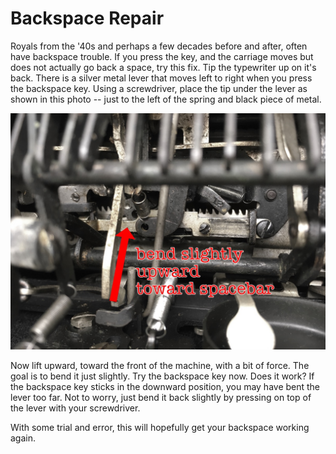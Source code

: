 <!-- TITLE: General -->
<!-- SUBTITLE: Maintenance tips that apply to several Royal models -->

# Backspace Repair
Royals from the '40s and perhaps a few decades before and after, often have backspace trouble. If you press the key, and the carriage moves but does not actually go back a space, try this fix. Tip the typewriter up on it's back. There is a silver metal lever that moves left to right when you press the backspace key. Using a screwdriver, place the tip under the lever as shown in this photo -- just to the left of the spring and black piece of metal.

![Royal Backspace](/uploads/royal/royal-backspace.jpg "Royal Backspace")

Now lift upward, toward the front of the machine, with a bit of force. The goal is to bend it just slightly. Try the backspace key now. Does it work? If the backspace key sticks in the downward position, you may have bent the lever too far. Not to worry, just bend it back slightly by pressing on top of the lever with your screwdriver.

With some trial and error, this will hopefully get your backspace working again.